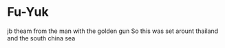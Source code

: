 Fu-Yuk
======

jb theam from the man with the golden gun
So this was set arount thailand and the south china sea

